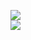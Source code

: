 [![](https://img.shields.io/badge/Made%20With-Github%20Spray-lightgrey.svg?style=for-the-badge&logo=github)](https://github.com/Annihil/github-spray#18259)  
[![](https://i.imgur.com/2DrTn0Z.gif)](https://github.com/Annihil/github-spray)